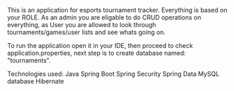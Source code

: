 This is an application for esports tournament tracker.  Everything is based on your ROLE. As an admin you are eligable to do CRUD operations on everything, as User you are allowed to look through tournaments/games/user lists and see whats going on.

To run the application open it in your IDE, then proceed to check application.properties, next step is to create database named: "tournaments".

Technologies used:
Java
Spring Boot 
Spring Security
Spring Data
MySQL database
Hibernate
